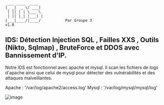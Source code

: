      ___ ____  ____
    |_ _|  _ \/ ___|
     | || | | \___ \
     | || |_| |___) |
    |___|____/|____/           Par Groupe 3   
    v1.0        


## IDS: Détection Injection SQL , Failles XXS , Outils (Nikto, Sqlmap) , BruteForce et DDOS avec Bannissement d'IP.

Notre IDS est fonctionnel avec apache et mysql. Il scan les fichiers de logs d'apache ainsi que celui de mysql pour détecter des vulnérabilités et des attaques malveillantes.

Apache : '/var/log/apache2/access.log'
Mysql : '/var/log/mysql/mysql/log'

![image](https://github.com/TFLR/IDS/assets/79453369/a6834b8c-a6c7-4f42-847b-80f628a66f6f)
